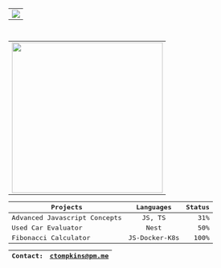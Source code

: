  <div align="center">
<kbd>
   <div align="center">
<div align="center">
    <table>
        <tr>
            <td>
                <img src="https://img.shields.io/badge/Now Playing-JavaScript-informational?style=flat&logo=<LOGO_NAME>&logoColor=white&color=2bbc8a"/><br />
            </td>
        </tr>
    </table>
</div><br />
<div align="center" border="5px solid red">
    <table>
        <tr>
            <td>
                <!--<img src="https://user-images.githubusercontent.com/4887640/133912224-dcf8f361-3a8c-470e-9040-93477b05b4a6.gif" width="210px" />-->
                <img src="https://user-images.githubusercontent.com/4887640/134088264-37491b5d-d851-4b2e-94f1-58647f75fcb5.GIF" height="300px"/>
           </td>
        </tr>
    </table>
</div>
<div align="center">

| Projects   |    Languages     |  Status |
|----------|:-------------:|------:|
| Advanced Javascript Concepts|  JS, TS | 31% |
| Used Car Evaluator |    Nest   |   50% |
| Fibonacci Calculator | JS-Docker-K8s |  100% |

 | Contact: | ctompkins@pm.me |
 |----------|:-------------:|
  
</div>
</div> 
    
</kbd>
    </div>

